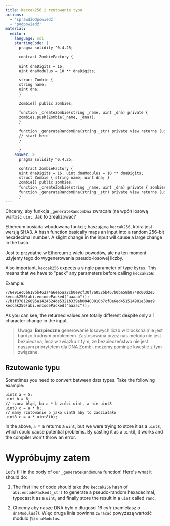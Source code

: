 ```yaml
---
title: Keccak256 i rzutowanie typu
actions:
  - 'sprawdźOdpowiedź'
  - 'podpowiedź'
material:
  editor:
    language: sol
    startingCode: |
      pragma solidity ^0.4.25;

      contract ZombieFactory {

      uint dnaDigits = 16;
      uint dnaModulus = 10 ** dnaDigits;

      struct Zombie {
      string name;
      uint dna;
      }

      Zombie[] public zombies;

      function _createZombie(string _name, uint _dna) private {
      zombies.push(Zombie(_name, _dna));
      }

      function _generateRandomDna(string _str) private view returns (uint) {
      // start here
      }

      }
    answer: >
      pragma solidity ^0.4.25;

      contract ZombieFactory {
      uint dnaDigits = 16; uint dnaModulus = 10 ** dnaDigits;
      struct Zombie { string name; uint dna; }
      Zombie[] public zombies;
      function _createZombie(string _name, uint _dna) private { zombies.push(Zombie(_name, _dna)); }
      function _generateRandomDna(string _str) private view returns (uint) { uint rand = uint(keccak256(abi.encodePacked(_str))); return rand % dnaModulus; }
      }
---
```


Chcemy, aby funkcja `_generateRandomDna` zwracała (na wpół) losową wartość `uint`. Jak to zrealizować?

Ethereum posiada wbudowaną funkcję haszującą `keccak256`, która jest wersją SHA3. A hash function basically maps an input into a random 256-bit hexadecimal number. A slight change in the input will cause a large change in the hash.

Jest to przydatne w Ethereum z wielu powodów, ale na ten moment użyjemy tego do wygenerowania pseudo-losowej liczby.

Also important, `keccak256` expects a single parameter of type `bytes`. This means that we have to "pack" any parameters before calling `keccak256`:

Example:

    //6e91ec6b618bb462a4a6ee5aa2cb0e9cf30f7a052bb467b0ba58b8748c00d2e5
    keccak256(abi.encodePacked("aaaab"));
    //b1f078126895a1424524de5321b339ab00408010b7cf0e6ed451514981e58aa9
    keccak256(abi.encodePacked("aaaac"));
    

As you can see, the returned values are totally different despite only a 1 character change in the input.

> Uwaga: **Bezpieczne** generowanie losowych liczb w blockchain'ie jest bardzo trudnym problemem. Zastosowana przez nas metoda nie jest bezpieczna, lecz w związku z tym, że bezpieczeństwo nie jest naszym priorytetem dla DNA Zombi, możemy pominąć kwestie z tym związane.

## Rzutowanie typu

Sometimes you need to convert between data types. Take the following example:

    uint8 a = 5;
    uint b = 6;
    // rzuca błąd, bo a * b zróci uint, a nie uint8
    uint8 c = a * b; 
    // mamy rzutowanie b jako uint8 aby to zadziałało
    uint8 c = a * uint8(b); 
    

In the above, `a * b` returns a `uint`, but we were trying to store it as a `uint8`, which could cause potential problems. By casting it as a `uint8`, it works and the compiler won't throw an error.

# Wypróbujmy zatem

Let's fill in the body of our `_generateRandomDna` function! Here's what it should do:

1. The first line of code should take the `keccak256` hash of `abi.encodePacked(_str)` to generate a pseudo-random hexadecimal, typecast it as a `uint`, and finally store the result in a `uint` called `rand`.

2. Chcemy aby nasze DNA było o długości 16 cyfr (pamietasz o `dnaModulus`?). Więc druga linia powinna `zwracać` powyższą wartość modulo (`%`) `dnaModulus`.